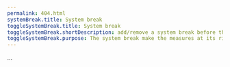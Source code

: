 ```yaml
---
permalink: 404.html
systemBreak.title: System break
toggleSystemBreak.title: System break
toggleSystemBreak.shortDescription: add/remove a system break before the selected measure
toggleSystemBreak.purpose: The system break make the measures at its right be pushed to a new system.
---
```


...
